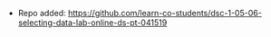
- Repo added: https://github.com/learn-co-students/dsc-1-05-06-selecting-data-lab-online-ds-pt-041519